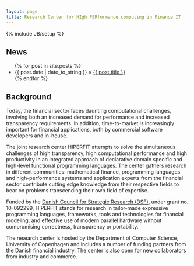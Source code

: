 ```yaml
---
layout: page
title: Research Center for HIgh PERformance computing in Finance IT
---
```

{% include JB/setup %}

## News

<ul class="posts">
  {% for post in site.posts %}
    <li><span>{{ post.date | date_to_string }}</span> &raquo; <a href="{{ BASE_PATH }}{{ post.url }}">{{ post.title }}</a></li>
  {% endfor %}
</ul>

## Background

Today, the financial sector faces daunting computational challenges,
involving both an increased demand for performance and increased
transparency requirements. In addition, time-to-market is increasingly
important for financial applications, both by commercial software
developers and in-house.

The joint research center HIPERFIT attempts to solve the simultaneous
challenges of high transparency, high computational performance and
high productivity in an integrated approach of declarative domain
specific and high-level functional programming languages. The center
gathers research in different communities: mathematical finance,
programming languages and high-performance systems and application
experts from the financial sector contribute cutting edge knowledge
from their respective fields to bear on problems transcending their
own field of expertise.

Funded by the [Danish Council for Strategic Research
(DSF)](http://en.fi.dk/councils-commissions/the-danish-council-for-strategic-research),
under grant no. 10-092299, HIPERFIT stands for research in tailor-made
expressive programming languages, frameworks, tools and technologies
for financial modeling, and effective use of modern parallel hardware
without compromising correctness, transparency or portability.

The research center is hosted by the Department of Computer Science,
University of Copenhagen and includes a number of funding partners
from the Danish financial industry. The center is also open for new
collaborators from industry and commerce.